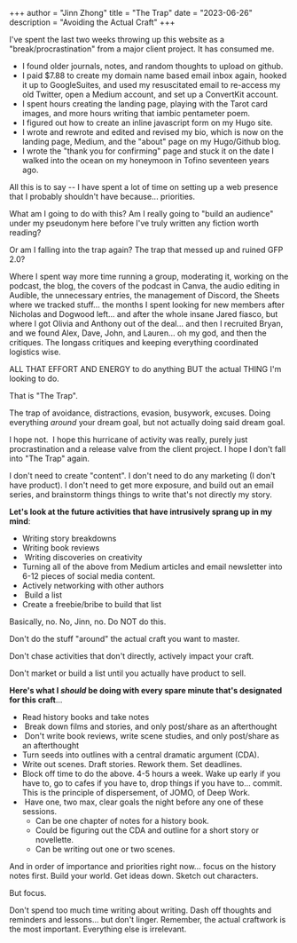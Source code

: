 +++
author = "Jinn Zhong"
title = "The Trap"
date = "2023-06-26"
description = "Avoiding the Actual Craft"
+++

I've spent the last two weeks throwing up this website as a "break/procrastination" from a major client project. It has consumed me. 

* I found older journals, notes, and random thoughts to upload on github. 
* I paid $7.88 to create my domain name based email inbox again, hooked it up to GoogleSuites, and used my resuscitated email to re-access my old Twitter, open a Medium account, and set up a ConvertKit account. 
* I spent hours creating the landing page, playing with the Tarot card images, and more hours writing that iambic pentameter poem. 
* I figured out how to create an inline javascript form on my Hugo site. 
* I wrote and rewrote and edited and revised my bio, which is now on the landing page, Medium, and the "about" page on my Hugo/Github blog. 
* I wrote the "thank you for confirming" page and stuck it on the date I walked into the ocean on my honeymoon in Tofino seventeen years ago. 

All this is to say -- I have spent a lot of time on setting up a web presence that I probably shouldn't have because... priorities. 

What am I going to do with this? Am I really going to "build an audience" under my pseudonym here before I've truly written any fiction worth reading?  

Or am I falling into the trap again? The trap that messed up and ruined GFP 2.0? 

Where I spent way more time running a group, moderating it, working on the podcast, the blog, the covers of the podcast in Canva, the audio editing in Audible, the unnecessary entries, the management of Discord, the Sheets where we tracked stuff... the months I spent looking for new members after Nicholas and Dogwood left... and after the whole insane Jared fiasco, but where I got Olivia and Anthony out of the deal... and then I recruited Bryan, and we found Alex, Dave, John, and Lauren... oh my god, and then the critiques. The longass critiques and keeping everything coordinated logistics wise. 

ALL THAT EFFORT AND ENERGY to do anything BUT the actual THING I'm looking to do. 

That is "The Trap". 

The trap of avoidance, distractions, evasion, busywork, excuses. Doing everything _around_ your dream goal, but not actually doing said dream goal. 

I hope not.  I hope this hurricane of activity was really, purely just procrastination and a release valve from the client project. I hope I don't fall into "The Trap" again.

I don't need to create "content". I don't need to do any marketing (I don't have product). I don't need to get more exposure, and build out an email series, and brainstorm things things to write that's not directly my story. 

**Let's look at the future activities that have intrusively sprang up in my mind**:

* Writing story breakdowns
* Writing book reviews
*  Writing discoveries on creativity
* Turning all of the above from Medium articles and email newsletter into 6-12 pieces of social media content.
* Actively networking with other authors
*  Build a list
* Create a freebie/bribe to build that list

Basically, no. No, Jinn, no. Do NOT do this.

Don't do the stuff "around" the actual craft you want to master. 

Don't chase activities that don't directly, actively impact your craft. 

Don't market or build a list until you actually have product to sell. 

**Here's what I _should_ be doing with every spare minute that's designated for this craft**... 

* Read history books and take notes
*  Break down films and stories, and only post/share as an afterthought
*  Don't write book reviews, write scene studies, and only post/share as an afterthought
* Turn seeds into outlines with a central dramatic argument (CDA).
* Write out scenes. Draft stories. Rework them. Set deadlines.
* Block off time to do the above. 4-5 hours a week. Wake up early if you have to, go to cafes if you have to, drop things if you have to... commit. This is the principle of dispersement, of JOMO, of Deep Work.
*  Have one, two max, clear goals the night before any one of these sessions.
    * Can be one chapter of notes for a history book.
    * Could be figuring out the CDA and outline for a short story or novellette.
    * Can be writing out one or two scenes.

And in order of importance and priorities right now... focus on the history notes first. Build your world. Get ideas down. Sketch out characters. 

But focus. 

Don't spend too much time writing about writing. Dash off thoughts and reminders and lessons... but don't linger. Remember, the actual craftwork  is the most important. Everything else is irrelevant.
